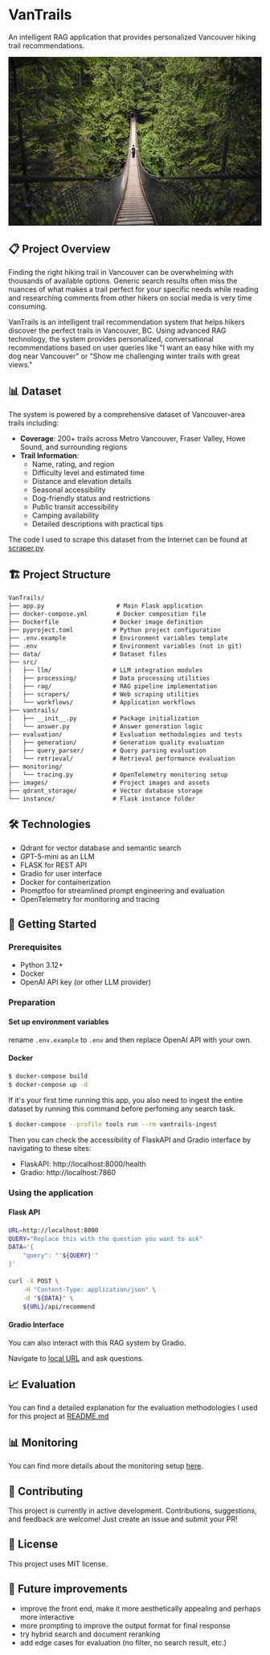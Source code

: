 # VanTrails

An intelligent RAG application that provides personalized Vancouver hiking trail recommendations.

![VanTrails Cover](images/cover.jpg)

## 📋 Project Overview

Finding the right hiking trail in Vancouver can be overwhelming with thousands of available options. Generic search results often miss the nuances of what makes a trail perfect for your specific needs while reading and researching comments from other hikers on social media is very time consuming.

VanTrails is an intelligent trail recommendation system that helps hikers discover the perfect trails in Vancouver, BC. Using advanced RAG technology, the system provides personalized, conversational recommendations based on user queries like "I want an easy hike with my dog near Vancouver" or "Show me challenging winter trails with great views."

## 📊 Dataset

The system is powered by a comprehensive dataset of Vancouver-area trails including:

- **Coverage**: 200+ trails across Metro Vancouver, Fraser Valley, Howe Sound, and surrounding regions
- **Trail Information**:
  - Name, rating, and region
  - Difficulty level and estimated time
  - Distance and elevation details
  - Seasonal accessibility
  - Dog-friendly status and restrictions
  - Public transit accessibility
  - Camping availability
  - Detailed descriptions with practical tips

The code I used to scrape this dataset from the Internet can be found at [scraper.py](src/scrapers/scraper.py).

## 🏗️ Project Structure

```
VanTrails/
├── app.py                    # Main Flask application
├── docker-compose.yml        # Docker composition file
├── Dockerfile               # Docker image definition
├── pyproject.toml           # Python project configuration
├── .env.example             # Environment variables template
├── .env                     # Environment variables (not in git)
├── data/                    # Dataset files
├── src/
│   ├── llm/                 # LLM integration modules
│   ├── processing/          # Data processing utilities
│   ├── rag/                 # RAG pipeline implementation
│   ├── scrapers/            # Web scraping utilities
│   └── workflows/           # Application workflows
├── vantrails/
│   ├── __init__.py          # Package initialization
│   └── answer.py            # Answer generation logic
├── evaluation/              # Evaluation methodologies and tests
│   ├── generation/          # Generation quality evaluation
│   ├── query_parser/        # Query parsing evaluation
│   └── retrieval/           # Retrieval performance evaluation
├── monitoring/
│   └── tracing.py           # OpenTelemetry monitoring setup
├── images/                  # Project images and assets
├── qdrant_storage/          # Vector database storage
└── instance/                # Flask instance folder
```

## 🛠️ Technologies

- Qdrant for vector database and semantic search
- GPT-5-mini as an LLM
- FLASK for REST API
- Gradio for user interface
- Docker for containerization
- Promptfoo for streamlined prompt engineering and evaluation
- OpenTelemetry for monitoring and tracing

## 🚀 Getting Started

### Prerequisites
- Python 3.12+
- Docker
- OpenAI API key (or other LLM provider)

### Preparation

#### Set up environment variables

rename `.env.example` to `.env` and then replace OpenAI API with your own.

#### Docker

```bash
$ docker-compose build
$ docker-compose up -d
```

If it's your first time running this app, you also need to ingest the entire dataset by running this command before perfoming any search task.

```bash
$ docker-compose --profile tools run --rm vantrails-ingest
```

Then you can check the accessibility of FlaskAPI and Gradio interface by navigating to these sites:
- FlaskAPI: http://localhost:8000/health
- Gradio: http://localhost:7860

### Using the application

#### Flask API

```bash
URL=http://localhost:8000
QUERY="Replace this with the question you want to ask"
DATA='{
    "query": "'${QUERY}'"
}'

curl -X POST \
    -H "Content-Type: application/json" \
    -d "${DATA}" \
    ${URL}/api/recommend
```

#### Gradio Interface

You can also interact with this RAG system by Gradio.

Navigate to [local URL](http://127.0.0.1:7860) and ask questions.

## 📈 Evaluation

You can find a detailed explanation for the evaluation methodologies I used for this project at [README.md](evaluation/README.md)

## 📊 Monitoring

You can find more details about the monitoring setup [here](monitoring/tracing.py).

## 🤝 Contributing

This project is currently in active development. Contributions, suggestions, and feedback are welcome! Just create an issue and submit your PR!

## 📄 License

This project uses MIT license.

## 🔮 Future improvements

- improve the front end, make it more aesthetically appealing and perhaps more interactive
- more prompting to improve the output format for final response
- try hybrid search and document reranking
- add edge cases for evaluation (no filter, no search result, etc.)

